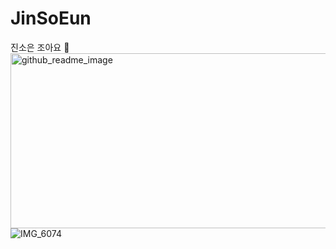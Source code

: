 # JinSoEun
진소은 조아요 🍎
<img width="1564" height="280" alt="github_readme_image" src="https://github.com/user-attachments/assets/f59e3cb3-34a2-4633-8543-444cf6fbc978" />
![IMG_6074](https://github.com/user-attachments/assets/497847a6-119c-451c-84c4-8ca459a0257d)

